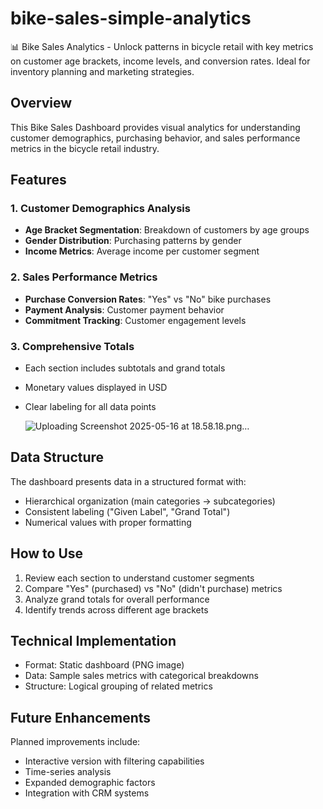 # bike-sales-simple-analytics
📊 Bike Sales Analytics - Unlock patterns in bicycle retail with key metrics on customer age brackets, income levels, and conversion rates. Ideal for inventory planning and marketing strategies.
## Overview
This Bike Sales Dashboard provides visual analytics for understanding customer demographics, purchasing behavior, and sales performance metrics in the bicycle retail industry.

## Features

### 1. Customer Demographics Analysis
- **Age Bracket Segmentation**: Breakdown of customers by age groups
- **Gender Distribution**: Purchasing patterns by gender
- **Income Metrics**: Average income per customer segment

### 2. Sales Performance Metrics
- **Purchase Conversion Rates**: "Yes" vs "No" bike purchases
- **Payment Analysis**: Customer payment behavior
- **Commitment Tracking**: Customer engagement levels

### 3. Comprehensive Totals
- Each section includes subtotals and grand totals
- Monetary values displayed in USD
- Clear labeling for all data points

  ![Uploading Screenshot 2025-05-16 at 18.58.18.png…]()


## Data Structure
The dashboard presents data in a structured format with:
- Hierarchical organization (main categories → subcategories)
- Consistent labeling ("Given Label", "Grand Total")
- Numerical values with proper formatting

## How to Use
1. Review each section to understand customer segments
2. Compare "Yes" (purchased) vs "No" (didn't purchase) metrics
3. Analyze grand totals for overall performance
4. Identify trends across different age brackets

## Technical Implementation
- Format: Static dashboard (PNG image)
- Data: Sample sales metrics with categorical breakdowns
- Structure: Logical grouping of related metrics

## Future Enhancements
Planned improvements include:
- Interactive version with filtering capabilities
- Time-series analysis
- Expanded demographic factors
- Integration with CRM systems

